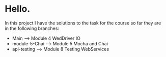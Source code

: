 # Hello.

In this project I have the solutions to the task for the course so far they are in the following branches:

- Main --> Module 4 WedDriver IO
- module-5-Chai --> Module 5 Mocha and Chai
- api-testing --> Module 8 Testing WebServices
